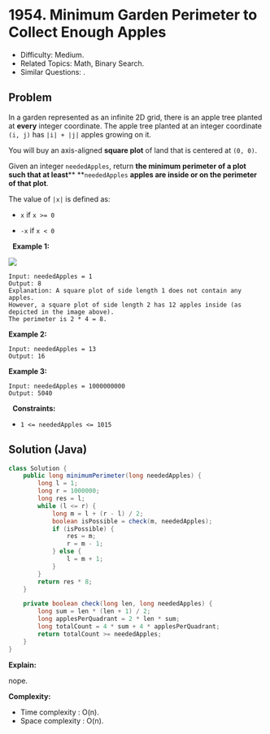 # 1954. Minimum Garden Perimeter to Collect Enough Apples

- Difficulty: Medium.
- Related Topics: Math, Binary Search.
- Similar Questions: .

## Problem

In a garden represented as an infinite 2D grid, there is an apple tree planted at **every** integer coordinate. The apple tree planted at an integer coordinate ```(i, j)``` has ```|i| + |j|``` apples growing on it.

You will buy an axis-aligned **square plot** of land that is centered at ```(0, 0)```.

Given an integer ```neededApples```, return **the **minimum perimeter** of a plot such that **at least****** **```neededApples``` **apples are **inside or on** the perimeter of that plot**.

The value of ```|x|``` is defined as:


	
- ```x``` if ```x >= 0```
	
- ```-x``` if ```x < 0```


 
**Example 1:**

![](https://assets.leetcode.com/uploads/2019/08/30/1527_example_1_2.png)

```
Input: neededApples = 1
Output: 8
Explanation: A square plot of side length 1 does not contain any apples.
However, a square plot of side length 2 has 12 apples inside (as depicted in the image above).
The perimeter is 2 * 4 = 8.
```

**Example 2:**

```
Input: neededApples = 13
Output: 16
```

**Example 3:**

```
Input: neededApples = 1000000000
Output: 5040
```

 
**Constraints:**


	
- ```1 <= neededApples <= 1015```



## Solution (Java)

```java
class Solution {
    public long minimumPerimeter(long neededApples) {
        long l = 1;
        long r = 1000000;
        long res = l;
        while (l <= r) {
            long m = l + (r - l) / 2;
            boolean isPossible = check(m, neededApples);
            if (isPossible) {
                res = m;
                r = m - 1;
            } else {
                l = m + 1;
            }
        }
        return res * 8;
    }

    private boolean check(long len, long neededApples) {
        long sum = len * (len + 1) / 2;
        long applesPerQuadrant = 2 * len * sum;
        long totalCount = 4 * sum + 4 * applesPerQuadrant;
        return totalCount >= neededApples;
    }
}
```

**Explain:**

nope.

**Complexity:**

* Time complexity : O(n).
* Space complexity : O(n).
